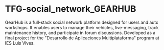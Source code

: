 # TFG-social_network_GEARHUB
GearHub is a full-stack social network platform designed for users and auto workshops. It enables users to manage their vehicles, live-messaging, track maintenance history, and participate in forum discussions. Developed as a final project for the "Desarrollo de Aplicaciones Multiplataforma" program at IES Luis Vives.

